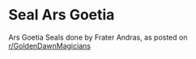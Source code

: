 # Seal Ars Goetia

Ars Goetia Seals done by Frater Andras, as posted on [r/GoldenDawnMagicians](https://www.reddit.com/r/GoldenDawnMagicians/comments/1baqs85/ars_goetia_seals_as_vector_graphics/)
